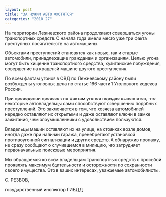 ```yaml
---
layout: post
title: "ЗА ЧУЖИМ АВТО ОХОТЯТСЯ"
categories: "2010 27"
---
```


На территории Лежневского района продолжают совершаться угоны транспортных средств. С начала года имели место уже три факта преступных посягательств на автомашины.

Объектами преступлений становятся как новые, так и старые автомобили, принадлежащие гражданам и организациям. Целью угона могут быть хищение транспортного средства, хулиганские побуждения, совершение на краденой машине другого преступления.

По всем фактам угонов в ОВД по Лежневскому району были возбуждены уголовные дела по статье 166 части 1 Уголовного кодекса России.

При проведении проверок по фактам угонов нередко выясняется, что некоторые автовладельцы сами способствуют совершению подобных преступлений. Это заключается в том, что хозяева автомобилей нередко оставляют их открытыми и даже оставляют ключи в замке зажигания, чем злоумышленники с удовольствием пользуются.

Владельцы машин оставляют их на улице, на стоянках возле домов, иногда даже при наличии гаража, пренебрегают установкой противоугонной сигнализации и других средств. А обнаружив пропажу, не сразу сообщают о случившемся в милицию, что затрудняет первоначальные поисковые мероприятия.

Мы обращаемся ко всем владельцам транспортных средств с просьбой проявлять максимум бдительности и осторожности по сохранности своего имущества. Это в ваших интересах, уважаемые автомобилисты.

С. РЕЗВОВ,

государственный инспектор ГИБДД


